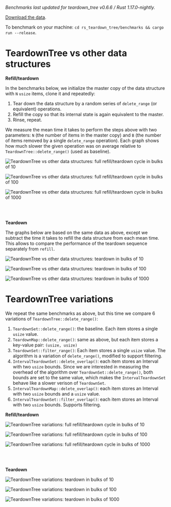 *Benchmarks last updated for teardown_tree v0.6.6 / Rust 1.17.0-nightly.*


[Download the data][1].

To benchmark on your machine: ``cd rs_teardown_tree/benchmarks && cargo run --release``.

[1]: benchmarks.ods


TeardownTree vs other data structures
=====================================

**Refill/teardown**

In the benchmarks below, we initialize the master copy of the data structure with `N` `usize` items, clone it and 
repeatedly:

1. Tear down the data structure by a random series of `delete_range` (or equivalent) operations.
1. Refill the copy so that its internal state is again equivalent to the master.
1. Rinse, repeat.

We measure the mean time it takes to perform the steps above with two parameters: `N` (the number of items 
in the master copy) and `B` (the number of items removed by a single `delete_range` operation). Each graph shows 
how much slower the given operation was on average relative to `TeardownTree::delete_range()` (used as baseline).

![TeardownTree vs other data structures: full refill/teardown cycle in bulks of 10](ds_full_refill_teardown_10.png?raw=true "full cycle/10")

![TeardownTree vs other data structures: full refill/teardown cycle in bulks of 100](ds_full_refill_teardown_100.png?raw=true "full cycle/100")

![TeardownTree vs other data structures: full refill/teardown cycle in bulks of 1000](ds_full_refill_teardown_1000.png?raw=true "full cycle/1000")

<br>
<br>
    
**Teardown**

The graphs below are based on the same data as above, except we subtract the time it takes to refill the data structure
from each mean time. This allows to compare the performance of the teardown sequence separately from `refill`.

![TeardownTree vs other data structures: teardown in bulks of 10](ds_teardown_10.png?raw=true "teardown/10")

![TeardownTree vs other data structures: teardown in bulks of 100](ds_teardown_100.png?raw=true "teardown/100")

![TeardownTree vs other data structures: teardown in bulks of 1000](ds_teardown_1000.png?raw=true "teardown/1000")


TeardownTree variations
=====================================

We repeat the same benchmarks as above, but this time we compare 6 variations of `TeardownTree::delete_range()`:

1. `TeardownSet::delete_range()`: the baseline. Each item stores a single `usize` value.
1. `TeardownMap::delete_range()`: same as above, but each item stores a key-value pair: `(usize, usize)`
1. `TeardownSet::filter_range()`: Each item stores a single `usize` value. The algorithm is a variation of `delete_range()`, modified to support filtering.
1. `IntervalTeardownSet::delete_overlap()`: each item stores an Interval with two `usize` bounds. Since we are interested in measuring the overhead of the algorithm over `TeardownSet::delete_range()`, both bounds are set to the same value, which makes the `IntervalTeardownSet` behave like a slower verison of `TeardownSet`.
1. `IntervalTeardownMap::delete_overlap()`: each item stores an Interval with two `usize` bounds and a `usize` value. 
1. `IntervalTeardownSet::filter_overlap()`: each item stores an Interval with two `usize` bounds. Supports filtering.

**Refill/teardown**

![TeardownTree variations: full refill/teardown cycle in bulks of 10](var_full_refill_teardown_10.png?raw=true "full cycle/10")

![TeardownTree variations: full refill/teardown cycle in bulks of 100](var_full_refill_teardown_100.png?raw=true "full cycle/100")

![TeardownTree variations: full refill/teardown cycle in bulks of 1000](var_full_refill_teardown_1000.png?raw=true "full cycle/1000")

<br>
<br>
    
**Teardown**

![TeardownTree variations: teardown in bulks of 10](var_teardown_10.png?raw=true "teardown/10")

![TeardownTree variations: teardown in bulks of 100](var_teardown_100.png?raw=true "teardown/100")

![TeardownTree variations: teardown in bulks of 1000](var_teardown_1000.png?raw=true "teardown/1000")
